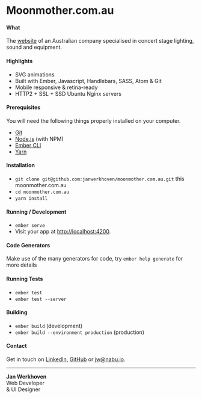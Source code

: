 # Moonmother.com.au

#### What
The [website](https://moonmother.com.au) of an Australian company specialised in concert stage lighting, sound and equipment.

#### Highlights
* SVG animations
* Built with Ember, Javascript, Handlebars, SASS, Atom & Git
* Mobile responsive & retina-ready
* HTTP2 + SSL + SSD Ubuntu Nginx servers

#### Prerequisites

You will need the following things properly installed on your computer.

* [Git](https://git-scm.com/)
* [Node.js](https://nodejs.org/) (with NPM)
* [Ember CLI](https://ember-cli.com/)
* [Yarn](https://yarnpkg.com/en/)

#### Installation

* `git clone git@github.com:janwerkhoven/moonmother.com.au.git` this moonmother.com.au
* `cd moonmother.com.au`
* `yarn install`

#### Running / Development

* `ember serve`
* Visit your app at [http://localhost:4200](http://localhost:4200).

#### Code Generators

Make use of the many generators for code, try `ember help generate` for more details

#### Running Tests

* `ember test`
* `ember test --server`

#### Building

* `ember build` (development)
* `ember build --environment production` (production)

#### Contact
Get in touch on [LinkedIn](https://au.linkedin.com/pub/jan-werkhoven/10/64/b30), [GitHub](https://github.com/janwerkhoven) or <a href="mailto:jw@nabu.io" target="_blank">jw@nabu.io</a>.

--------------

**Jan Werkhoven**  
Web Developer  
& UI Designer
